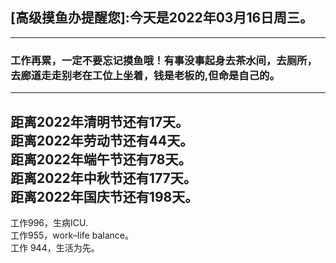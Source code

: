 ## [高级摸鱼办提醒您]:今天是2022年03月16日周三。
---
### 工作再累，一定不要忘记摸鱼哦！有事没事起身去茶水间，去厕所，去廊道走走别老在工位上坐着，钱是老板的,但命是自己的。
---
距离2022年清明节还有17天。  
距离2022年劳动节还有44天。  
距离2022年端午节还有78天。  
距离2022年中秋节还有177天。  
距离2022年国庆节还有198天。  
---
工作996，生病ICU.  
工作955，work–life balance。  
工作 944，生活为先。
